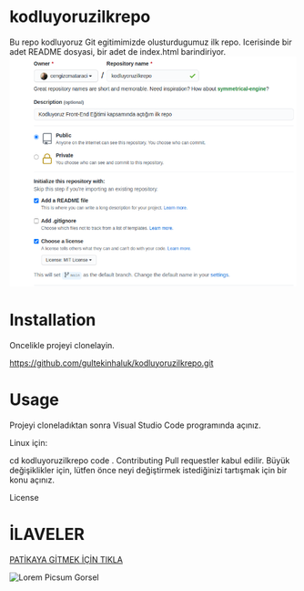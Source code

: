 # kodluyoruzilkrepo
Bu repo kodluyoruz Git egitimimizde olusturdugumuz ilk repo. Icerisinde bir adet README dosyasi, bir adet de index.html barindiriyor.
![Lorem Picsum Gorsel](https://raw.githubusercontent.com/Kodluyoruz/taskforce/main/git/odev1/figures/github.png)
# Installation
Oncelikle projeyi clonelayin.

https://github.com/gultekinhaluk/kodluyoruzilkrepo.git
# Usage
Projeyi cloneladıktan sonra Visual Studio Code programında açınız.

Linux için:

cd kodluyoruzilkrepo
code .
Contributing
Pull requestler kabul edilir. Büyük değişiklikler için, lütfen önce neyi değiştirmek istediğinizi tartışmak için bir konu açınız.

License

# İLAVELER
[PATİKAYA GİTMEK İÇİN TIKLA](https://www.patika.dev)

![Lorem Picsum Gorsel](https://imgyukle.com/f/2022/01/18/opt8PI.png)





 










